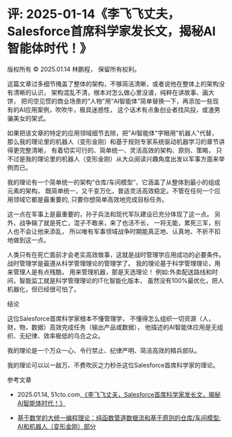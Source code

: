 # 评: 2025-01-14《李飞飞丈夫，Salesforce首席科学家发长文，揭秘AI智能体时代！》

版权所有 © 2025.01.14 林鹏程， 保留所有权利。

这篇文章过多细节掩盖了整体的架构，不够简洁清晰，或者说他在整体上的架构没有清晰的认识，
架构混乱不清，根本对怎么做心里没谱，纯粹在讲故事、画大饼，
把司空见惯的商业场景的“人物”用“AI智能体”简单替换一下，再添加一些现有的AI应用案例，吹吹牛，极具迷惑性，
这个话术有点象创业者找风投，或渣男骗美女的架式。

如果把该文章的特定的应用领域细节去除，把"AI智能体"字眼用"机器人"代替，
那么我的理论里的机器人（变形金刚）和基于规则专家系统驱动机器学习的章节讲得更完整清晰，
有着切实可行的、简单统一、灵活高效的架构、原则、策略，
只不过是我的理论里的机器人（变形金刚）从大众阅读兴趣角度出发以军事方面来举例而已。

我的理论有一个简单统一的架构“仓库/车间模型”，它涵盖了从整体到最小的组成元素的架构，
既简单统一，又千变万化，普适灵活高效稳定。不管在任何一个应用领域它都是最重要的, 
只要你想简单高效地完成目标任务。

这一点在军事上是最重要的，孙子兵法和现代军队建设已充分体现了这一点。
另外，战争输了就是死亡，混子不敢来，来了也活不长，
一将无能，累死三军，别人也不会让他来添乱，
所以唯有军事领域战争时期能真正地、认真地、不折不扣地做到这一点。

人类只有在死亡面前才会老实高效做事，这就是战时管理学应用成功的必要条件。
战时管理学是最遵从科学管理理论的管理学了。
我的理论基于科学管理理论，用来管理人是有点残酷，
用来管理机器，那是天选理论！
例如:外卖配送路线和时间，智能监工就是科学管理理论的IT化智能化版本，
虽然没有100%最优化，把人机器化，但已经很可怕了。

结论

这位Salesforce首席科学家根本不懂管理学，
不懂得怎么组织一切资源（人，财，物，数据）高效完成任务（输出产品或数据），
他描述的AI智能体应用是无组织、无纪律、效率极低的乌合之众。

我的理论是一个万众一心、令行禁止、纪律严明、简洁高效的精兵部队。

我的理论可以以一敌万、不费吹灰之力秒杀这位Salesforce首席科学家的理论。

参考文章

- 2025.01.14, 51cto.com,[《李飞飞丈夫，Salesforce首席科学家发长文，揭秘AI智能体时代！》](https://www.51cto.com/article/806344.html)

- [基于数学的大统一编程理论：纯函数管道数据流和基于原则的仓库/车间模型: AI和机器人（变形金刚）部分](https://github.com/linpengcheng/PurefunctionPipelineDataflow/blob/master/Readme_Chinese.md#%E4%B8%8E%E7%BB%8F%E5%85%B8AI%E5%92%8C%E7%8E%B0%E4%BB%A3AI%E5%92%8C%E5%8F%AF%E8%A7%A3%E9%87%8AAI%E6%8A%80%E6%9C%AF%E7%9A%84%E7%BB%9F%E4%B8%80)
